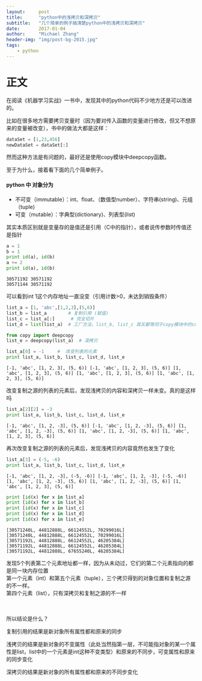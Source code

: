 ```yaml
---
layout:     post
title:      "python中的浅拷贝和深拷贝"
subtitle:   "几个简单的例子搞清楚python中的浅拷贝和深拷贝"
date:       2017-01-04
author:     "Michael Zhang"
header-img: "img/post-bg-2015.jpg"
tags:
    - python
---
```




# 正文

在阅读《机器学习实战》一书中，发现其中的python代码不少地方还是可以改进的。

比如在很多地方需要拷贝变量时（因为要对传入函数的变量进行修改，但又不想原来的变量被改变），书中的做法大都是这样：
```python
dataSet = [1,23,456]
newDataSet = dataSet[:]
```

然而这种方法是有问题的，最好还是使用copy模块中deepcopy函数。

至于为什么，接着看下面的几个简单例子。


#### python 中 对象分为
+ 不可变（immutable）：int、float、（数值型number）、字符串(string)、元组（tuple)
+ 可变（mutable）：字典型(dictionary)、列表型(list)

其实本质区别就是变量存的是值还是引用（C中的指针），或者说传参数时传值还是指针


```python
a = 1
b = 1
print id(a), id(b)
a += 2
print id(a), id(b)
```

    30571192 30571192
    30571144 30571192
    

可以看到int 1这个内存地址一直没变（引用计数>0，未达到销毁条件）


```python
list_a = [1, 'abc',[1,2,3],(5,6)]
list_b = list_a        # 复制引用 (赋值)
list_c = list_a[:]      # 完全切片
list_d = list(list_a)  # 工厂方法，list_b, list_c 其实都等同于copy模块中的copy方法得到的list = copy.copy(list_a)
```


```python
from copy import deepcopy
list_e = deepcopy(list_a)  # 深拷贝
```


```python
list_a[0] = -1     #  改变列表的元素
print list_a, list_b, list_c, list_d, list_e
```

    [-1, 'abc', [1, 2, 3], (5, 6)] [-1, 'abc', [1, 2, 3], (5, 6)] [1, 'abc', [1, 2, 3], (5, 6)] [1, 'abc', [1, 2, 3], (5, 6)] [1, 'abc', [1, 2, 3], (5, 6)]
    

改变复制之源的列表的元素后，发现浅拷贝的内容和深拷贝一样未变。真的是这样吗


```python
list_a[2][2] = -3
print list_a, list_b, list_c, list_d, list_e
```

    [-1, 'abc', [1, 2, -3], (5, 6)] [-1, 'abc', [1, 2, -3], (5, 6)] [1, 'abc', [1, 2, -3], (5, 6)] [1, 'abc', [1, 2, -3], (5, 6)] [1, 'abc', [1, 2, 3], (5, 6)]
    

再次改变复制之源的列表的元素后，发现浅拷贝的内容竟然也发生了变化


```python
list_a[3] = (-5, -6)
print list_a, list_b, list_c, list_d, list_e
```

    [-1, 'abc', [1, 2, -3], (-5, -6)] [-1, 'abc', [1, 2, -3], (-5, -6)] [1, 'abc', [1, 2, -3], (5, 6)] [1, 'abc', [1, 2, -3], (5, 6)] [1, 'abc', [1, 2, 3], (5, 6)]
    


```python
print [id(x) for x in list_a]
print [id(x) for x in list_b]
print [id(x) for x in list_c]
print [id(x) for x in list_d]
print [id(x) for x in list_e]
```

    [30571240L, 44812888L, 66124552L, 70299016L]
    [30571240L, 44812888L, 66124552L, 70299016L]
    [30571192L, 44812888L, 66124552L, 46205384L]
    [30571192L, 44812888L, 66124552L, 46205384L]
    [30571192L, 44812888L, 67655240L, 46205384L]
    

发现5个列表第二个元素地址都一样，因为从未动过，它们的第二个元素指向的都是同一块内存位置<br>
第一个元素（int）和第五个元素（tuple），三个拷贝得到的对象位置和复制之源的不一样。<br>
第四个元素（list），只有深拷贝和复制之源的不一样<br>

<br><br>
所以结论是什么？<br>

复制引用的结果是新对象所有属性都和原来的同步<br>

浅拷贝的结果是新对象的不变属性（此处当然指第一层，不可能指对象的某一个属性是list，list中的一个元素是int这种不变类型）和原来的不同步，可变属性和原来的同步变化<br>

深拷贝的结果是新对象的所有属性都和原来的不同步变化
